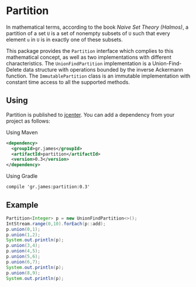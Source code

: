 # Partition

In mathematical terms, according to the book *Naive Set Theory (Halmos)*, a
partition of a set `U` is a set of nonempty subsets of `U` such that every
element `u` in `U` is in exactly one of these subsets.

This package provides the `Partition` interface which complies to this
mathematical concept, as well as two implementations with different
characteristics. The `UnionFindPartition` implementation is a Union-Find-Delete
data structure with operations bounded by the inverse Ackermann function. The
`ImmutablePartition` class is an immutable implementation with constant time
access to all the supported methods.

## Using

Partition is published to
[jcenter](https://bintray.com/gstamatelat/partition/partition). You
can add a dependency from your project as follows:

Using Maven

```xml
<dependency>
  <groupId>gr.james</groupId>
  <artifactId>partition</artifactId>
  <version>0.3</version>
</dependency>
```

Using Gradle

```
compile 'gr.james:partition:0.3'
```

## Example

```java
Partition<Integer> p = new UnionFindPartition<>();
IntStream.range(0,10).forEach(p::add);
p.union(0,1);
p.union(1,2);
System.out.println(p);
p.union(3,4);
p.union(4,5);
p.union(5,6);
p.union(6,7);
System.out.println(p);
p.union(8,9);
System.out.println(p);
```
